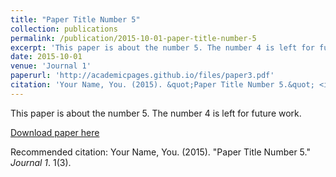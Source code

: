 ```yaml
---
title: "Paper Title Number 5"
collection: publications
permalink: /publication/2015-10-01-paper-title-number-5
excerpt: 'This paper is about the number 5. The number 4 is left for future work.'
date: 2015-10-01
venue: 'Journal 1'
paperurl: 'http://academicpages.github.io/files/paper3.pdf'
citation: 'Your Name, You. (2015). &quot;Paper Title Number 5.&quot; <i>Journal 1</i>. 1(3).'
---
```

This paper is about the number 5. The number 4 is left for future work.

[Download paper here](http://academicpages.github.io/files/paper3.pdf)

Recommended citation: Your Name, You. (2015). "Paper Title Number 5." <i>Journal 1</i>. 1(3).